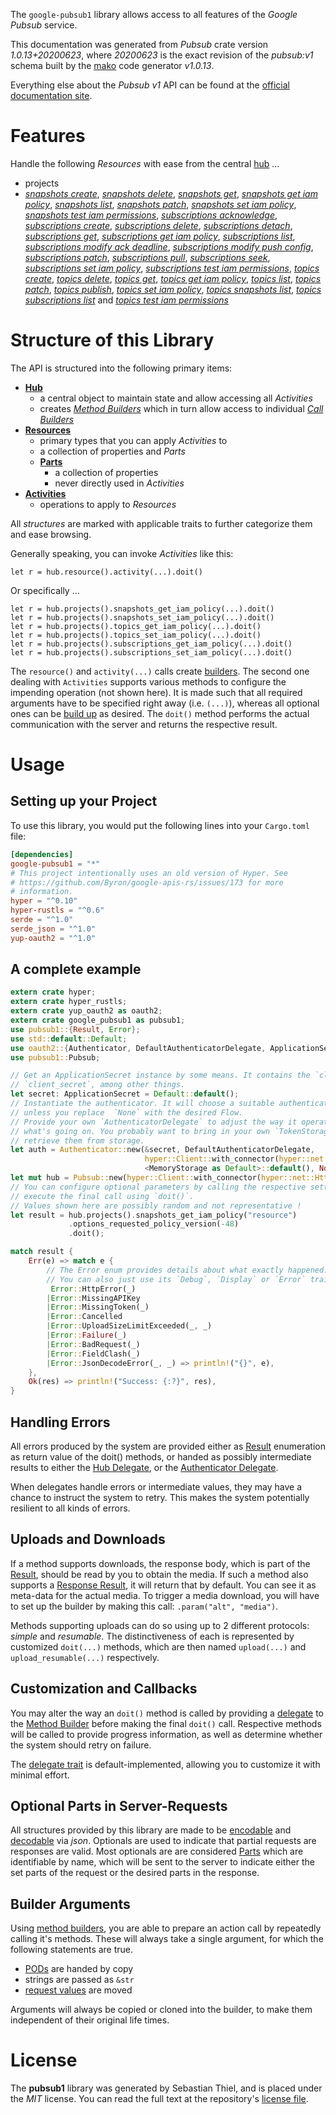 <!---
DO NOT EDIT !
This file was generated automatically from 'src/mako/api/README.md.mako'
DO NOT EDIT !
-->
The `google-pubsub1` library allows access to all features of the *Google Pubsub* service.

This documentation was generated from *Pubsub* crate version *1.0.13+20200623*, where *20200623* is the exact revision of the *pubsub:v1* schema built by the [mako](http://www.makotemplates.org/) code generator *v1.0.13*.

Everything else about the *Pubsub* *v1* API can be found at the
[official documentation site](https://cloud.google.com/pubsub/docs).
# Features

Handle the following *Resources* with ease from the central [hub](https://docs.rs/google-pubsub1/1.0.13+20200623/google_pubsub1/struct.Pubsub.html) ... 

* projects
 * [*snapshots create*](https://docs.rs/google-pubsub1/1.0.13+20200623/google_pubsub1/struct.ProjectSnapshotCreateCall.html), [*snapshots delete*](https://docs.rs/google-pubsub1/1.0.13+20200623/google_pubsub1/struct.ProjectSnapshotDeleteCall.html), [*snapshots get*](https://docs.rs/google-pubsub1/1.0.13+20200623/google_pubsub1/struct.ProjectSnapshotGetCall.html), [*snapshots get iam policy*](https://docs.rs/google-pubsub1/1.0.13+20200623/google_pubsub1/struct.ProjectSnapshotGetIamPolicyCall.html), [*snapshots list*](https://docs.rs/google-pubsub1/1.0.13+20200623/google_pubsub1/struct.ProjectSnapshotListCall.html), [*snapshots patch*](https://docs.rs/google-pubsub1/1.0.13+20200623/google_pubsub1/struct.ProjectSnapshotPatchCall.html), [*snapshots set iam policy*](https://docs.rs/google-pubsub1/1.0.13+20200623/google_pubsub1/struct.ProjectSnapshotSetIamPolicyCall.html), [*snapshots test iam permissions*](https://docs.rs/google-pubsub1/1.0.13+20200623/google_pubsub1/struct.ProjectSnapshotTestIamPermissionCall.html), [*subscriptions acknowledge*](https://docs.rs/google-pubsub1/1.0.13+20200623/google_pubsub1/struct.ProjectSubscriptionAcknowledgeCall.html), [*subscriptions create*](https://docs.rs/google-pubsub1/1.0.13+20200623/google_pubsub1/struct.ProjectSubscriptionCreateCall.html), [*subscriptions delete*](https://docs.rs/google-pubsub1/1.0.13+20200623/google_pubsub1/struct.ProjectSubscriptionDeleteCall.html), [*subscriptions detach*](https://docs.rs/google-pubsub1/1.0.13+20200623/google_pubsub1/struct.ProjectSubscriptionDetachCall.html), [*subscriptions get*](https://docs.rs/google-pubsub1/1.0.13+20200623/google_pubsub1/struct.ProjectSubscriptionGetCall.html), [*subscriptions get iam policy*](https://docs.rs/google-pubsub1/1.0.13+20200623/google_pubsub1/struct.ProjectSubscriptionGetIamPolicyCall.html), [*subscriptions list*](https://docs.rs/google-pubsub1/1.0.13+20200623/google_pubsub1/struct.ProjectSubscriptionListCall.html), [*subscriptions modify ack deadline*](https://docs.rs/google-pubsub1/1.0.13+20200623/google_pubsub1/struct.ProjectSubscriptionModifyAckDeadlineCall.html), [*subscriptions modify push config*](https://docs.rs/google-pubsub1/1.0.13+20200623/google_pubsub1/struct.ProjectSubscriptionModifyPushConfigCall.html), [*subscriptions patch*](https://docs.rs/google-pubsub1/1.0.13+20200623/google_pubsub1/struct.ProjectSubscriptionPatchCall.html), [*subscriptions pull*](https://docs.rs/google-pubsub1/1.0.13+20200623/google_pubsub1/struct.ProjectSubscriptionPullCall.html), [*subscriptions seek*](https://docs.rs/google-pubsub1/1.0.13+20200623/google_pubsub1/struct.ProjectSubscriptionSeekCall.html), [*subscriptions set iam policy*](https://docs.rs/google-pubsub1/1.0.13+20200623/google_pubsub1/struct.ProjectSubscriptionSetIamPolicyCall.html), [*subscriptions test iam permissions*](https://docs.rs/google-pubsub1/1.0.13+20200623/google_pubsub1/struct.ProjectSubscriptionTestIamPermissionCall.html), [*topics create*](https://docs.rs/google-pubsub1/1.0.13+20200623/google_pubsub1/struct.ProjectTopicCreateCall.html), [*topics delete*](https://docs.rs/google-pubsub1/1.0.13+20200623/google_pubsub1/struct.ProjectTopicDeleteCall.html), [*topics get*](https://docs.rs/google-pubsub1/1.0.13+20200623/google_pubsub1/struct.ProjectTopicGetCall.html), [*topics get iam policy*](https://docs.rs/google-pubsub1/1.0.13+20200623/google_pubsub1/struct.ProjectTopicGetIamPolicyCall.html), [*topics list*](https://docs.rs/google-pubsub1/1.0.13+20200623/google_pubsub1/struct.ProjectTopicListCall.html), [*topics patch*](https://docs.rs/google-pubsub1/1.0.13+20200623/google_pubsub1/struct.ProjectTopicPatchCall.html), [*topics publish*](https://docs.rs/google-pubsub1/1.0.13+20200623/google_pubsub1/struct.ProjectTopicPublishCall.html), [*topics set iam policy*](https://docs.rs/google-pubsub1/1.0.13+20200623/google_pubsub1/struct.ProjectTopicSetIamPolicyCall.html), [*topics snapshots list*](https://docs.rs/google-pubsub1/1.0.13+20200623/google_pubsub1/struct.ProjectTopicSnapshotListCall.html), [*topics subscriptions list*](https://docs.rs/google-pubsub1/1.0.13+20200623/google_pubsub1/struct.ProjectTopicSubscriptionListCall.html) and [*topics test iam permissions*](https://docs.rs/google-pubsub1/1.0.13+20200623/google_pubsub1/struct.ProjectTopicTestIamPermissionCall.html)




# Structure of this Library

The API is structured into the following primary items:

* **[Hub](https://docs.rs/google-pubsub1/1.0.13+20200623/google_pubsub1/struct.Pubsub.html)**
    * a central object to maintain state and allow accessing all *Activities*
    * creates [*Method Builders*](https://docs.rs/google-pubsub1/1.0.13+20200623/google_pubsub1/trait.MethodsBuilder.html) which in turn
      allow access to individual [*Call Builders*](https://docs.rs/google-pubsub1/1.0.13+20200623/google_pubsub1/trait.CallBuilder.html)
* **[Resources](https://docs.rs/google-pubsub1/1.0.13+20200623/google_pubsub1/trait.Resource.html)**
    * primary types that you can apply *Activities* to
    * a collection of properties and *Parts*
    * **[Parts](https://docs.rs/google-pubsub1/1.0.13+20200623/google_pubsub1/trait.Part.html)**
        * a collection of properties
        * never directly used in *Activities*
* **[Activities](https://docs.rs/google-pubsub1/1.0.13+20200623/google_pubsub1/trait.CallBuilder.html)**
    * operations to apply to *Resources*

All *structures* are marked with applicable traits to further categorize them and ease browsing.

Generally speaking, you can invoke *Activities* like this:

```Rust,ignore
let r = hub.resource().activity(...).doit()
```

Or specifically ...

```ignore
let r = hub.projects().snapshots_get_iam_policy(...).doit()
let r = hub.projects().snapshots_set_iam_policy(...).doit()
let r = hub.projects().topics_get_iam_policy(...).doit()
let r = hub.projects().topics_set_iam_policy(...).doit()
let r = hub.projects().subscriptions_get_iam_policy(...).doit()
let r = hub.projects().subscriptions_set_iam_policy(...).doit()
```

The `resource()` and `activity(...)` calls create [builders][builder-pattern]. The second one dealing with `Activities` 
supports various methods to configure the impending operation (not shown here). It is made such that all required arguments have to be 
specified right away (i.e. `(...)`), whereas all optional ones can be [build up][builder-pattern] as desired.
The `doit()` method performs the actual communication with the server and returns the respective result.

# Usage

## Setting up your Project

To use this library, you would put the following lines into your `Cargo.toml` file:

```toml
[dependencies]
google-pubsub1 = "*"
# This project intentionally uses an old version of Hyper. See
# https://github.com/Byron/google-apis-rs/issues/173 for more
# information.
hyper = "^0.10"
hyper-rustls = "^0.6"
serde = "^1.0"
serde_json = "^1.0"
yup-oauth2 = "^1.0"
```

## A complete example

```Rust
extern crate hyper;
extern crate hyper_rustls;
extern crate yup_oauth2 as oauth2;
extern crate google_pubsub1 as pubsub1;
use pubsub1::{Result, Error};
use std::default::Default;
use oauth2::{Authenticator, DefaultAuthenticatorDelegate, ApplicationSecret, MemoryStorage};
use pubsub1::Pubsub;

// Get an ApplicationSecret instance by some means. It contains the `client_id` and 
// `client_secret`, among other things.
let secret: ApplicationSecret = Default::default();
// Instantiate the authenticator. It will choose a suitable authentication flow for you, 
// unless you replace  `None` with the desired Flow.
// Provide your own `AuthenticatorDelegate` to adjust the way it operates and get feedback about 
// what's going on. You probably want to bring in your own `TokenStorage` to persist tokens and
// retrieve them from storage.
let auth = Authenticator::new(&secret, DefaultAuthenticatorDelegate,
                              hyper::Client::with_connector(hyper::net::HttpsConnector::new(hyper_rustls::TlsClient::new())),
                              <MemoryStorage as Default>::default(), None);
let mut hub = Pubsub::new(hyper::Client::with_connector(hyper::net::HttpsConnector::new(hyper_rustls::TlsClient::new())), auth);
// You can configure optional parameters by calling the respective setters at will, and
// execute the final call using `doit()`.
// Values shown here are possibly random and not representative !
let result = hub.projects().snapshots_get_iam_policy("resource")
             .options_requested_policy_version(-48)
             .doit();

match result {
    Err(e) => match e {
        // The Error enum provides details about what exactly happened.
        // You can also just use its `Debug`, `Display` or `Error` traits
         Error::HttpError(_)
        |Error::MissingAPIKey
        |Error::MissingToken(_)
        |Error::Cancelled
        |Error::UploadSizeLimitExceeded(_, _)
        |Error::Failure(_)
        |Error::BadRequest(_)
        |Error::FieldClash(_)
        |Error::JsonDecodeError(_, _) => println!("{}", e),
    },
    Ok(res) => println!("Success: {:?}", res),
}

```
## Handling Errors

All errors produced by the system are provided either as [Result](https://docs.rs/google-pubsub1/1.0.13+20200623/google_pubsub1/enum.Result.html) enumeration as return value of 
the doit() methods, or handed as possibly intermediate results to either the 
[Hub Delegate](https://docs.rs/google-pubsub1/1.0.13+20200623/google_pubsub1/trait.Delegate.html), or the [Authenticator Delegate](https://docs.rs/yup-oauth2/*/yup_oauth2/trait.AuthenticatorDelegate.html).

When delegates handle errors or intermediate values, they may have a chance to instruct the system to retry. This 
makes the system potentially resilient to all kinds of errors.

## Uploads and Downloads
If a method supports downloads, the response body, which is part of the [Result](https://docs.rs/google-pubsub1/1.0.13+20200623/google_pubsub1/enum.Result.html), should be
read by you to obtain the media.
If such a method also supports a [Response Result](https://docs.rs/google-pubsub1/1.0.13+20200623/google_pubsub1/trait.ResponseResult.html), it will return that by default.
You can see it as meta-data for the actual media. To trigger a media download, you will have to set up the builder by making
this call: `.param("alt", "media")`.

Methods supporting uploads can do so using up to 2 different protocols: 
*simple* and *resumable*. The distinctiveness of each is represented by customized 
`doit(...)` methods, which are then named `upload(...)` and `upload_resumable(...)` respectively.

## Customization and Callbacks

You may alter the way an `doit()` method is called by providing a [delegate](https://docs.rs/google-pubsub1/1.0.13+20200623/google_pubsub1/trait.Delegate.html) to the 
[Method Builder](https://docs.rs/google-pubsub1/1.0.13+20200623/google_pubsub1/trait.CallBuilder.html) before making the final `doit()` call. 
Respective methods will be called to provide progress information, as well as determine whether the system should 
retry on failure.

The [delegate trait](https://docs.rs/google-pubsub1/1.0.13+20200623/google_pubsub1/trait.Delegate.html) is default-implemented, allowing you to customize it with minimal effort.

## Optional Parts in Server-Requests

All structures provided by this library are made to be [encodable](https://docs.rs/google-pubsub1/1.0.13+20200623/google_pubsub1/trait.RequestValue.html) and 
[decodable](https://docs.rs/google-pubsub1/1.0.13+20200623/google_pubsub1/trait.ResponseResult.html) via *json*. Optionals are used to indicate that partial requests are responses 
are valid.
Most optionals are are considered [Parts](https://docs.rs/google-pubsub1/1.0.13+20200623/google_pubsub1/trait.Part.html) which are identifiable by name, which will be sent to 
the server to indicate either the set parts of the request or the desired parts in the response.

## Builder Arguments

Using [method builders](https://docs.rs/google-pubsub1/1.0.13+20200623/google_pubsub1/trait.CallBuilder.html), you are able to prepare an action call by repeatedly calling it's methods.
These will always take a single argument, for which the following statements are true.

* [PODs][wiki-pod] are handed by copy
* strings are passed as `&str`
* [request values](https://docs.rs/google-pubsub1/1.0.13+20200623/google_pubsub1/trait.RequestValue.html) are moved

Arguments will always be copied or cloned into the builder, to make them independent of their original life times.

[wiki-pod]: http://en.wikipedia.org/wiki/Plain_old_data_structure
[builder-pattern]: http://en.wikipedia.org/wiki/Builder_pattern
[google-go-api]: https://github.com/google/google-api-go-client

# License
The **pubsub1** library was generated by Sebastian Thiel, and is placed 
under the *MIT* license.
You can read the full text at the repository's [license file][repo-license].

[repo-license]: https://github.com/Byron/google-apis-rsblob/master/LICENSE.md
